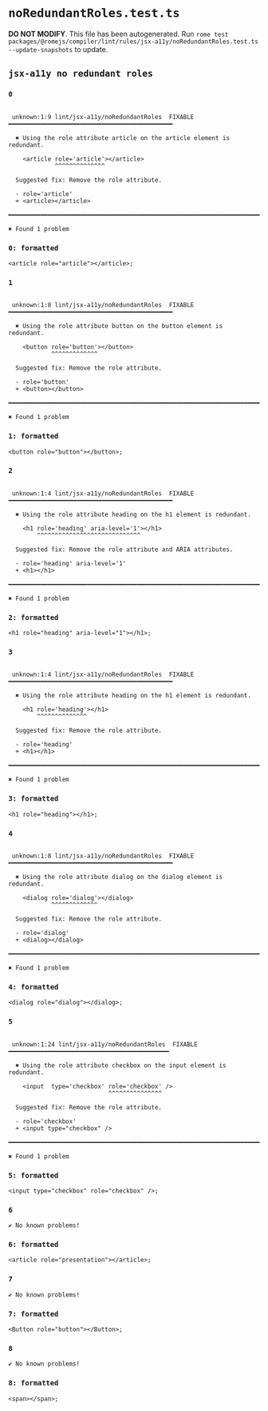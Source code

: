 # `noRedundantRoles.test.ts`

**DO NOT MODIFY**. This file has been autogenerated. Run `rome test packages/@romejs/compiler/lint/rules/jsx-a11y/noRedundantRoles.test.ts --update-snapshots` to update.

## `jsx-a11y no redundant roles`

### `0`

```

 unknown:1:9 lint/jsx-a11y/noRedundantRoles  FIXABLE  ━━━━━━━━━━━━━━━━━━━━━━━━━━━━━━━━━━━━━━━━━━━━━━

  ✖ Using the role attribute article on the article element is redundant.

    <article role='article'></article>
             ^^^^^^^^^^^^^^

  Suggested fix: Remove the role attribute.

  - role='article'
  + <article></article>

━━━━━━━━━━━━━━━━━━━━━━━━━━━━━━━━━━━━━━━━━━━━━━━━━━━━━━━━━━━━━━━━━━━━━━━━━━━━━━━━━━━━━━━━━━━━━━━━━━━━

✖ Found 1 problem

```

### `0: formatted`

```
<article role="article"></article>;

```

### `1`

```

 unknown:1:8 lint/jsx-a11y/noRedundantRoles  FIXABLE  ━━━━━━━━━━━━━━━━━━━━━━━━━━━━━━━━━━━━━━━━━━━━━━

  ✖ Using the role attribute button on the button element is redundant.

    <button role='button'></button>
            ^^^^^^^^^^^^^

  Suggested fix: Remove the role attribute.

  - role='button'
  + <button></button>

━━━━━━━━━━━━━━━━━━━━━━━━━━━━━━━━━━━━━━━━━━━━━━━━━━━━━━━━━━━━━━━━━━━━━━━━━━━━━━━━━━━━━━━━━━━━━━━━━━━━

✖ Found 1 problem

```

### `1: formatted`

```
<button role="button"></button>;

```

### `2`

```

 unknown:1:4 lint/jsx-a11y/noRedundantRoles  FIXABLE  ━━━━━━━━━━━━━━━━━━━━━━━━━━━━━━━━━━━━━━━━━━━━━━

  ✖ Using the role attribute heading on the h1 element is redundant.

    <h1 role='heading' aria-level='1'></h1>
        ^^^^^^^^^^^^^^^^^^^^^^^^^^^^^

  Suggested fix: Remove the role attribute and ARIA attributes.

  - role='heading' aria-level='1'
  + <h1></h1>

━━━━━━━━━━━━━━━━━━━━━━━━━━━━━━━━━━━━━━━━━━━━━━━━━━━━━━━━━━━━━━━━━━━━━━━━━━━━━━━━━━━━━━━━━━━━━━━━━━━━

✖ Found 1 problem

```

### `2: formatted`

```
<h1 role="heading" aria-level="1"></h1>;

```

### `3`

```

 unknown:1:4 lint/jsx-a11y/noRedundantRoles  FIXABLE  ━━━━━━━━━━━━━━━━━━━━━━━━━━━━━━━━━━━━━━━━━━━━━━

  ✖ Using the role attribute heading on the h1 element is redundant.

    <h1 role='heading'></h1>
        ^^^^^^^^^^^^^^

  Suggested fix: Remove the role attribute.

  - role='heading'
  + <h1></h1>

━━━━━━━━━━━━━━━━━━━━━━━━━━━━━━━━━━━━━━━━━━━━━━━━━━━━━━━━━━━━━━━━━━━━━━━━━━━━━━━━━━━━━━━━━━━━━━━━━━━━

✖ Found 1 problem

```

### `3: formatted`

```
<h1 role="heading"></h1>;

```

### `4`

```

 unknown:1:8 lint/jsx-a11y/noRedundantRoles  FIXABLE  ━━━━━━━━━━━━━━━━━━━━━━━━━━━━━━━━━━━━━━━━━━━━━━

  ✖ Using the role attribute dialog on the dialog element is redundant.

    <dialog role='dialog'></dialog>
            ^^^^^^^^^^^^^

  Suggested fix: Remove the role attribute.

  - role='dialog'
  + <dialog></dialog>

━━━━━━━━━━━━━━━━━━━━━━━━━━━━━━━━━━━━━━━━━━━━━━━━━━━━━━━━━━━━━━━━━━━━━━━━━━━━━━━━━━━━━━━━━━━━━━━━━━━━

✖ Found 1 problem

```

### `4: formatted`

```
<dialog role="dialog"></dialog>;

```

### `5`

```

 unknown:1:24 lint/jsx-a11y/noRedundantRoles  FIXABLE  ━━━━━━━━━━━━━━━━━━━━━━━━━━━━━━━━━━━━━━━━━━━━━

  ✖ Using the role attribute checkbox on the input element is redundant.

    <input  type='checkbox' role='checkbox' />
                            ^^^^^^^^^^^^^^^

  Suggested fix: Remove the role attribute.

  - role='checkbox'
  + <input type="checkbox" />

━━━━━━━━━━━━━━━━━━━━━━━━━━━━━━━━━━━━━━━━━━━━━━━━━━━━━━━━━━━━━━━━━━━━━━━━━━━━━━━━━━━━━━━━━━━━━━━━━━━━

✖ Found 1 problem

```

### `5: formatted`

```
<input type="checkbox" role="checkbox" />;

```

### `6`

```
✔ No known problems!

```

### `6: formatted`

```
<article role="presentation"></article>;

```

### `7`

```
✔ No known problems!

```

### `7: formatted`

```
<Button role="button"></Button>;

```

### `8`

```
✔ No known problems!

```

### `8: formatted`

```
<span></span>;

```
